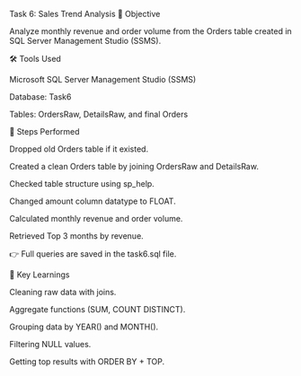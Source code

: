 Task 6: Sales Trend Analysis
🎯 Objective

Analyze monthly revenue and order volume from the Orders table created in SQL Server Management Studio (SSMS).

🛠 Tools Used

Microsoft SQL Server Management Studio (SSMS)

Database: Task6

Tables: OrdersRaw, DetailsRaw, and final Orders

📑 Steps Performed

Dropped old Orders table if it existed.

Created a clean Orders table by joining OrdersRaw and DetailsRaw.

Checked table structure using sp_help.

Changed amount column datatype to FLOAT.

Calculated monthly revenue and order volume.

Retrieved Top 3 months by revenue.

👉 Full queries are saved in the task6.sql file.


🔑 Key Learnings

Cleaning raw data with joins.

Aggregate functions (SUM, COUNT DISTINCT).

Grouping data by YEAR() and MONTH().

Filtering NULL values.

Getting top results with ORDER BY + TOP.

